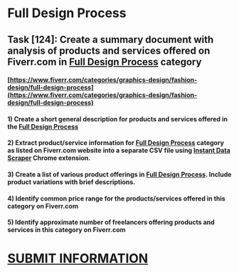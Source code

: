 # Full Design Process
## Task [124]: Create a summary document with analysis of products and services offered on Fiverr.com in [Full Design Process](https://www.fiverr.com/categories/graphics-design/fashion-design/full-design-process) category
#### [https://www.fiverr.com/categories/graphics-design/fashion-design/full-design-process](https://www.fiverr.com/categories/graphics-design/fashion-design/full-design-process)
#### 1) Create a short general description for products and services offered in the [Full Design Process](https://www.fiverr.com/categories/graphics-design/fashion-design/full-design-process)
#### 2) Extract product/service information for [Full Design Process](https://www.fiverr.com/categories/graphics-design/fashion-design/full-design-process) category as listed on Fiverr.com website into a separate CSV file using [Instant Data Scraper](https://chrome.google.com/webstore/detail/instant-data-scraper/ofaokhiedipichpaobibbnahnkdoiiah) Chrome extension.
#### 3) Create a list of various product offerings in [Full Design Process](https://www.fiverr.com/categories/graphics-design/fashion-design/full-design-process). Include product variations with brief descriptions.
#### 4) Identify common price range for the products/services offered in this category on Fiverr.com
#### 5) Identify approximate number of freelancers offering products and services in this category on Fiverr.com

# [SUBMIT INFORMATION](https://forms.office.com/r/8AEKjkLxKG)
